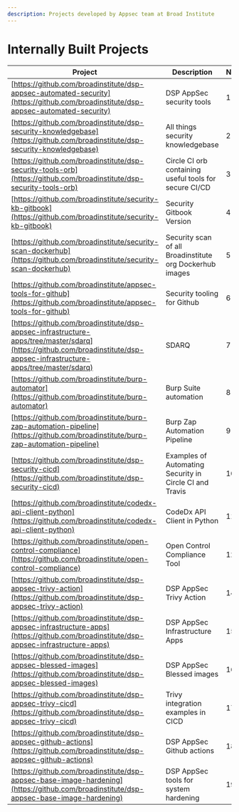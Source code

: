```yaml
---
description: Projects developed by Appsec team at Broad Institute
---
```


# Internally Built Projects

| Project                                                                                                                                                                  | Description                                              | No |
| ------------------------------------------------------------------------------------------------------------------------------------------------------------------------ | -------------------------------------------------------- | -- |
| [https://github.com/broadinstitute/dsp-appsec-automated-security](https://github.com/broadinstitute/dsp-appsec-automated-security)                                       | DSP AppSec security tools                                | 1  |
| [https://github.com/broadinstitute/dsp-security-knowledgebase](https://github.com/broadinstitute/dsp-security-knowledgebase)                                             | All things security knowledgebase                        | 2  |
| [https://github.com/broadinstitute/dsp-security-tools-orb](https://github.com/broadinstitute/dsp-security-tools-orb)                                                     | Circle CI orb containing useful tools for secure CI/CD   | 3  |
| [https://github.com/broadinstitute/security-kb-gitbook](https://github.com/broadinstitute/security-kb-gitbook)                                                           | Security Gitbook Version                                 | 4  |
| [https://github.com/broadinstitute/security-scan-dockerhub](https://github.com/broadinstitute/security-scan-dockerhub)                                                   | Security scan of all Broadinstitute org Dockerhub images | 5  |
| [https://github.com/broadinstitute/appsec-tools-for-github](https://github.com/broadinstitute/appsec-tools-for-github)                                                   | Security tooling for Github                              | 6  |
| [https://github.com/broadinstitute/dsp-appsec-infrastructure-apps/tree/master/sdarq](https://github.com/broadinstitute/dsp-appsec-infrastructure-apps/tree/master/sdarq) | SDARQ                                                    | 7  |
| [https://github.com/broadinstitute/burp-automator](https://github.com/broadinstitute/burp-automator)                                                                     | Burp Suite automation                                    | 8  |
| [https://github.com/broadinstitute/burp-zap-automation-pipeline](https://github.com/broadinstitute/burp-zap-automation-pipeline)                                         | Burp Zap Automation Pipeline                             | 9  |
| [https://github.com/broadinstitute/dsp-security-cicd](https://github.com/broadinstitute/dsp-security-cicd)                                                               | Examples of Automating Security in Circle CI and Travis  | 10 |
| [https://github.com/broadinstitute/codedx-api-client-python](https://github.com/broadinstitute/codedx-api-client-python)                                                 | CodeDx API Client in Python                              | 11 |
| [https://github.com/broadinstitute/open-control-compliance](https://github.com/broadinstitute/open-control-compliance)                                                   | Open Control Compliance Tool                             | 12 |
| [https://github.com/broadinstitute/dsp-appsec-trivy-action](https://github.com/broadinstitute/dsp-appsec-trivy-action)                                                   | DSP AppSec Trivy Action                                  | 14 |
| [https://github.com/broadinstitute/dsp-appsec-infrastructure-apps](https://github.com/broadinstitute/dsp-appsec-infrastructure-apps)                                     | DSP AppSec Infrastructure Apps                           | 15 |
| [https://github.com/broadinstitute/dsp-appsec-blessed-images](https://github.com/broadinstitute/dsp-appsec-blessed-images)                                               | DSP AppSec Blessed images                                | 16 |
| [https://github.com/broadinstitute/dsp-appsec-trivy-cicd](https://github.com/broadinstitute/dsp-appsec-trivy-cicd)                                                       | Trivy integration examples in CICD                       | 17 |
| [https://github.com/broadinstitute/dsp-appsec-github-actions](https://github.com/broadinstitute/dsp-appsec-github-actions)                                               | DSP AppSec Github actions                                | 18 |
| [https://github.com/broadinstitute/dsp-appsec-base-image-hardening](https://github.com/broadinstitute/dsp-appsec-base-image-hardening)                                   | DSP AppSec tools for system hardening                    | 19 |

